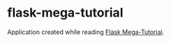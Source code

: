# flask-mega-tutorial
Application created while reading [Flask Mega-Tutorial](https://blog.miguelgrinberg.com/post/the-flask-mega-tutorial-part-i-hello-world).
